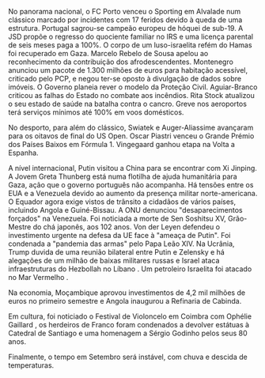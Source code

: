 No panorama nacional, o FC Porto venceu o Sporting em Alvalade num clássico marcado por incidentes com 17 feridos devido à queda de uma estrutura. Portugal sagrou-se campeão europeu de hóquei de sub-19. A JSD propõe o regresso do quociente familiar no IRS e uma licença parental de seis meses paga a 100%. O corpo de um luso-israelita refém do Hamas foi recuperado em Gaza. Marcelo Rebelo de Sousa apelou ao reconhecimento da contribuição dos afrodescendentes. Montenegro anunciou um pacote de 1.300 milhões de euros para habitação acessível, criticado pelo PCP, e negou ter-se oposto à divulgação de dados sobre imóveis. O Governo planeia rever o modelo da Proteção Civil. Aguiar-Branco criticou as falhas do Estado no combate aos incêndios. Rita Stock atualizou o seu estado de saúde na batalha contra o cancro. Greve nos aeroportos terá serviços mínimos até 100% em voos domésticos.

No desporto, para além do clássico, Swiatek e Auger-Aliassime avançaram para os oitavos de final do US Open. Oscar Piastri venceu o Grande Prémio dos Países Baixos em Fórmula 1. Vingegaard ganhou etapa na Volta a Espanha.

A nível internacional, Putin visitou a China para se encontrar com Xi Jinping. A Jovem Greta Thunberg está numa flotilha de ajuda humanitária para Gaza, ação que o governo português não acompanha. Há tensões entre os EUA e a Venezuela devido ao aumento da presença militar norte-americana. O Equador agora exige vistos de trânsito a cidadãos de vários países, incluindo Angola e Guiné-Bissau. A ONU denunciou "desaparecimentos forçados" na Venezuela. Foi noticiada a morte de Sen Soshitsu XV, Grão-Mestre do chá japonês, aos 102 anos. Von der Leyen defendeu o investimento urgente na defesa da UE face à "ameaça de Putin". Foi condenada a "pandemia das armas" pelo Papa Leão XIV. Na Ucrânia, Trump duvida de uma reunião bilateral entre Putin e Zelensky e há alegações de um milhão de baixas militares russas e Israel ataca infraestruturas do Hezbollah no Líbano . Um petroleiro Israelita foi atacado no Mar Vermelho .

Na economia, Moçambique aprovou investimentos de 4,2 mil milhões de euros no primeiro semestre e Angola inaugurou a Refinaria de Cabinda.

Em cultura, foi noticiado o Festival de Violoncelo em Coimbra com Ophélie Gaillard , os herdeiros de Franco foram condenados a devolver estátuas à Catedral de Santiago e uma homenagem a Sérgio Godinho pelos seus 80 anos.

Finalmente, o tempo em Setembro será instável, com chuva e descida de temperaturas.